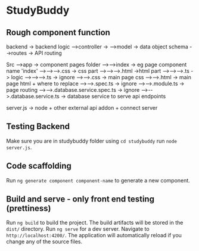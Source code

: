 # StudyBuddy

## Rough component function
backend -> backend logic
-->controller ->
-->model -> data object schema
-->routes -> API routing

Src
-->app -> component pages folder
-->-->index -> eg page component name 'index'
-->-->-->.css -> css part
-->-->-->.html ->html part
-->-->-->.ts -> logic
-->-->-->.ts -> ignore
-->-->.css -> main page css
-->-->.html -> main page html + where to replace
-->-->.spec.ts -> ignore
-->-->.module.ts -> page routing 
-->-->.database.service.spec.ts -> ignore
-->-->.database.service.ts -> database service to serve api endpoints

server.js -> node + other external api addon + connect server 

## Testing Backend

Make sure you are in studybuddy folder using `cd studybuddy`
run `node server.js`. 

## Code scaffolding

Run `ng generate component component-name` to generate a new component. 

## Build and serve - only front end testing (prettiness)

Run `ng build` to build the project. The build artifacts will be stored in the `dist/` directory. 
Run `ng serve` for a dev server. Navigate to `http://localhost:4200/`. The application will automatically reload if you change any of the source files.




